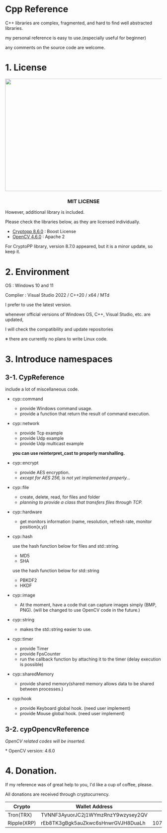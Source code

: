 # Cpp Reference

C++ libraries are complex, fragmented, and hard to find well abstracted libraries.

my personal reference is easy to use.(especially useful for beginner)

any comments on the source code are welcome.


# 1. License

<p align="center">
    <img src="https://i.imgur.com/GklIXU7.png"  width="560" height="362.25"/></center>
</p>

<h3 align="center">MIT LICENSE</h1>

However, additional library is included.

Please check the libraries below, as they are licensed individually.

- [Cryptopp 8.6.0](https://github.com/weidai11/cryptopp) : Boost License
- [OpenCV 4.6.0](https://opencv.org/license/) : Apache 2

For CryptoPP library, version 8.7.0 appeared, but it is a minor update, so keep it.

# 2. Environment


OS : Windows 10 and 11

Complier : Visual Studio 2022 / C++20 / x64 / MTd


I prefer to use the latest version.

whenever official versions of Windows OS, C++, Visual Studio, etc. are updated,

I will check the compatibility and update repositories

※ there are currently no plans to write Linux code.

# 3. Introduce namespaces
## 3-1. CypReference
include a lot of miscellaneous code.

- cyp::command
    + provide Windows command usage.
    + provide a function that return the result of command execution. 

- cyp::network
    + provide Tcp example
    + provide Udp example
    + provide Udp multicast example
    
    **you can use reinterpret_cast to properly marshalling.**


- cyp::encrypt
    + provide AES encryption.
    + *except for AES 256, is not yet implemented properly...*
 
- cyp::file
    + create, delete, read, for files and folder
    + *planning to provide a class that transfers files through TCP.*

- cyp::hardware
    + get monitors information (name, resolution, refresh rate, monitor position(x,y))

- cyp::hash

     use the hash function below for files and std::string.
    + MD5
    + SHA
     
     use the hash function below for std::string
    + PBKDF2
    + HKDF
   
- cyp::image
    + At the moment, have a code that can capture images simply (BMP, PNG). (will be changed to use OpenCV code in the future.)

- cyp::string
    + makes the std::string easier to use.
    
- cyp::timer
    + provide Timer
    + provide FpsCounter
    + run the callback function by attaching it to the timer (delay execution is possible)
 
- cyp::sharedMemory
    + provide shared memory(shared memory allows data to be shared between processes.)

- cyp:hook
    + provide Keyboard global hook. (need user implement)
    + provide Mouse global hook. (need user implement)

## 3-2. cypOpencvReference
*OpenCV related codes will be inserted.*

\* OpenCV version: 4.6.0

# 4. Donation.
   If my reference was of great help to you, I'd like a cup of coffee, please.
    
   All donations are received through cryptocurrency.
   
   |Crypto|Wallet Address|Tag|
   |------|-----|-----|
   |Tron(TRX)|TVNNF3AyuorJC2j1WYmzRnzY9wzysey2QV||
   |Ripple(XRP)|rEb8TK3gBgk5auZkwc6sHnwrGVJH8DuaLh|107445413|

    
